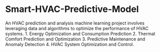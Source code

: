 # Smart-HVAC-Predictive-Model
An HVAC prediction and analysis machine learning project involves leveraging data and algorithms to optimize the performance of HVAC systems. 1. Energy Optimization and Consumption Prediction 2. Thermal Comfort Prediction and Optimization 3. Predictive Maintenance and Anomaly Detection 4. HVAC System Optimization and Control.
